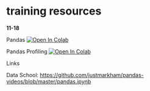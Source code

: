 # training resources

__11-18__

Pandas [![Open In Colab](https://colab.research.google.com/assets/colab-badge.svg)](https://colab.research.google.com/github/brandonserna/training-resources/blob/master/data/pandas-data-analysis.ipynb)

Pandas Profiling [![Open In Colab](https://colab.research.google.com/assets/colab-badge.svg)](https://colab.research.google.com/github/brandonserna/training-resources/blob/master/data/pandas-profiling-data.ipynb)

Links

Data School: https://github.com/justmarkham/pandas-videos/blob/master/pandas.ipynb

